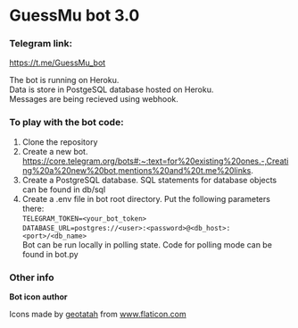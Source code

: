 # GuessMu bot 3.0

### Telegram link:
https://t.me/GuessMu_bot

The bot is running on Heroku.  
Data is store in PostgeSQL database hosted on Heroku.  
Messages are being recieved using webhook.  

### To play with the bot code:
1. Clone the repository
2. Create a new bot. https://core.telegram.org/bots#:~:text=for%20existing%20ones.-,Creating%20a%20new%20bot,mentions%20and%20t.me%20links.
3. Create a PostgreSQL database. SQL statements for database objects can be found in db/sql
4. Create a .env file in bot root directory. Put the following parameters there:  
  `TELEGRAM_TOKEN=<your_bot_token>`  
   `DATABASE_URL=postgres://<user>:<password>@<db_host>:<port>/<db_name>`  
Bot can be run locally in polling state. Code for polling mode can be found in bot.py


### Other info 
**Bot icon author**
<div>Icons made by <a href="https://www.flaticon.com/authors/geotatah" title="geotatah">geotatah</a> from <a href="https://www.flaticon.com/" title="Flaticon">www.flaticon.com</a></div>

